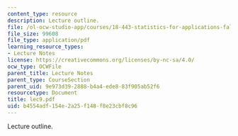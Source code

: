 ```yaml
---
content_type: resource
description: Lecture outline.
file: /ol-ocw-studio-app/courses/18-443-statistics-for-applications-fall-2003/b4554adf154e2a25f148f8e23cbf8c96_lec9.pdf
file_size: 99608
file_type: application/pdf
learning_resource_types:
- Lecture Notes
license: https://creativecommons.org/licenses/by-nc-sa/4.0/
ocw_type: OCWFile
parent_title: Lecture Notes
parent_type: CourseSection
parent_uid: 9e973d39-2888-b4a4-ede8-83f905ab52f6
resourcetype: Document
title: lec9.pdf
uid: b4554adf-154e-2a25-f148-f8e23cbf8c96
---
```

Lecture outline.